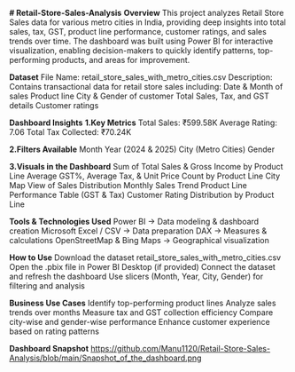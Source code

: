 **# Retail-Store-Sales-Analysis**
**Overview**
This project analyzes Retail Store Sales data for various metro cities in India, providing deep insights into total sales, tax, GST, product line performance, customer ratings, and sales trends over time.
The dashboard was built using Power BI for interactive visualization, enabling decision-makers to quickly identify patterns, top-performing products, and areas for improvement.

**Dataset**
File Name: retail_store_sales_with_metro_cities.csv
Description: Contains transactional data for retail store sales including:
Date & Month of sales
Product line
City & Gender of customer
Total Sales, Tax, and GST details
Customer ratings

**Dashboard Insights**
**1.Key Metrics**
Total Sales: ₹599.58K
Average Rating: 7.06
Total Tax Collected: ₹70.24K

**2.Filters Available**
Month
Year (2024 & 2025)
City (Metro Cities)
Gender

**3.Visuals in the Dashboard**
Sum of Total Sales & Gross Income by Product Line
Average GST%, Average Tax, & Unit Price Count by Product Line
City Map View of Sales Distribution
Monthly Sales Trend
Product Line Performance Table (GST & Tax)
Customer Rating Distribution by Product Line

**Tools & Technologies Used**
Power BI → Data modeling & dashboard creation
Microsoft Excel / CSV → Data preparation
DAX → Measures & calculations
OpenStreetMap & Bing Maps → Geographical visualization

**How to Use**
Download the dataset retail_store_sales_with_metro_cities.csv
Open the .pbix file in Power BI Desktop (if provided)
Connect the dataset and refresh the dashboard
Use slicers (Month, Year, City, Gender) for filtering and analysis

**Business Use Cases**
Identify top-performing product lines
Analyze sales trends over months
Measure tax and GST collection efficiency
Compare city-wise and gender-wise performance
Enhance customer experience based on rating patterns

**Dashboard Snapshot**
https://github.com/Manu1120/Retail-Store-Sales-Analysis/blob/main/Snapshot_of_the_dashboard.png

